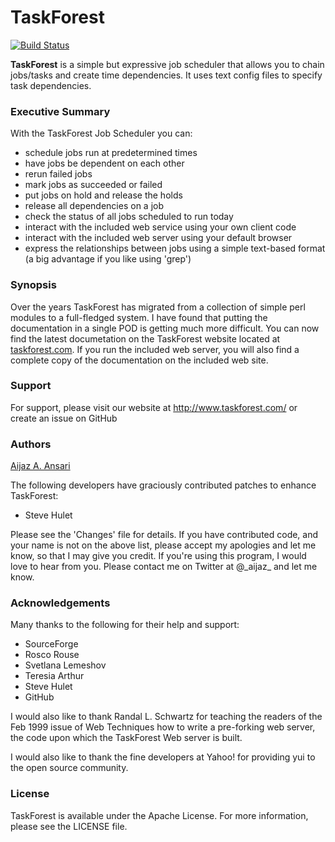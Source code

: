 # TaskForest

[![Build Status](https://travis-ci.org/aijaz/taskforest.svg?branch=master)](https://travis-ci.org/aijaz/taskforest)

**TaskForest** is a simple but expressive job scheduler that allows you to
chain jobs/tasks and create time dependencies. It uses text config files to
specify task dependencies.

### Executive Summary 

With the TaskForest Job Scheduler you can:

- schedule jobs run at predetermined times
- have jobs be dependent on each other
- rerun failed jobs
- mark jobs as succeeded or failed
- put jobs on hold and release the holds
- release all dependencies on a job
- check the status of all jobs scheduled to run today
- interact with the included web service using your own client code
- interact with the included web server using your default browser
- express the relationships between jobs using a simple text-based format (a big advantage if you like using 'grep')

### Synopsis

Over the years TaskForest has migrated from a collection of simple perl
modules to a full-fledged system. I have found that putting the
documentation in a single POD is getting much more difficult. You can
now find the latest documetation on the TaskForest website located at [taskforest.com](http://www.taskforest.com/). If you run the included web server, you will also find a complete copy
of the documentation on the included web site.

### Support 

For support, please visit our website at http://www.taskforest.com/ or
create an issue on GitHub

### Authors

[Aijaz A. Ansari](http://aijaz.net/)

The following developers have graciously contributed patches to enhance TaskForest:

-  Steve Hulet

Please see the 'Changes' file for details. If you have contributed code,
and your name is not on the above list, please accept my apologies and
let me know, so that I may give you credit.
If you're using this program, I would love to hear from you. Please contact me on Twitter at @\_aijaz\_ and let me know.

### Acknowledgements

Many thanks to the following for their help and support:

- SourceForge
- Rosco Rouse
- Svetlana Lemeshov
- Teresia Arthur
- Steve Hulet
- GitHub

I would also like to thank Randal L. Schwartz for teaching the readers
of the Feb 1999 issue of Web Techniques how to write a pre-forking web
server, the code upon which the TaskForest Web server is built.

I would also like to thank the fine developers at Yahoo! for providing
yui to the open source community.

### License

TaskForest is available under the Apache License. For more information, please see the LICENSE file.

